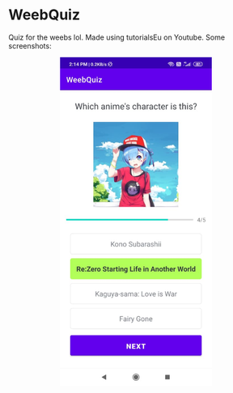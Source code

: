 # WeebQuiz
Quiz for the weebs lol. Made using tutorialsEu on Youtube. Some screenshots: 
<div align="center">
    <img src="/screens/ss1.jpeg" width="300px"</img> 
</div>
